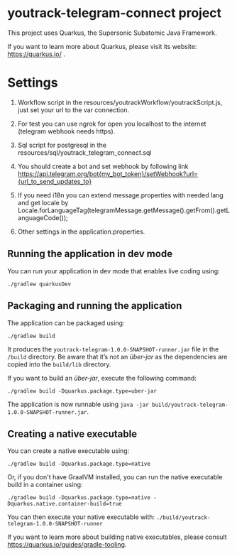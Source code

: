 # youtrack-telegram-connect project

This project uses Quarkus, the Supersonic Subatomic Java Framework.

If you want to learn more about Quarkus, please visit its website: https://quarkus.io/ .

# Settings

1) Workflow script in the resources/youtrackWorkflow/youtrackScript.js, just set your url to the var connection.

2) For test you can use ngrok for open you localhost to the internet (telegram webhook needs https).

3) Sql script for postgresql in the resources/sql/youtrack_telegram_connect.sql

4) You should create a bot and set webhook by following link https://api.telegram.org/bot{my_bot_token}/setWebhook?url={url_to_send_updates_to}

5) If you need i18n you can extend message.properties with needed lang and get locale by Locale.forLanguageTag(telegramMessage.getMessage().getFrom().getLanguageCode());

6) Other settings in the application.properties.

## Running the application in dev mode

You can run your application in dev mode that enables live coding using:
```shell script
./gradlew quarkusDev
```

## Packaging and running the application

The application can be packaged using:
```shell script
./gradlew build
```
It produces the `youtrack-telegram-1.0.0-SNAPSHOT-runner.jar` file in the `/build` directory.
Be aware that it’s not an _über-jar_ as the dependencies are copied into the `build/lib` directory.

If you want to build an _über-jar_, execute the following command:
```shell script
./gradlew build -Dquarkus.package.type=uber-jar
```

The application is now runnable using `java -jar build/youtrack-telegram-1.0.0-SNAPSHOT-runner.jar`.

## Creating a native executable

You can create a native executable using: 
```shell script
./gradlew build -Dquarkus.package.type=native
```

Or, if you don't have GraalVM installed, you can run the native executable build in a container using: 
```shell script
./gradlew build -Dquarkus.package.type=native -Dquarkus.native.container-build=true
```

You can then execute your native executable with: `./build/youtrack-telegram-1.0.0-SNAPSHOT-runner`

If you want to learn more about building native executables, please consult https://quarkus.io/guides/gradle-tooling.

